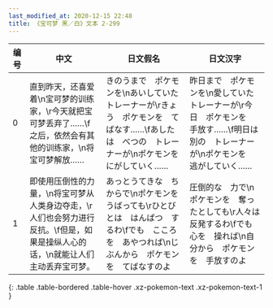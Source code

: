 ```yaml
---
last_modified_at: 2020-12-15 22:48
title: 《宝可梦 黑／白》文本 2-299
---
```

| 编号 | 中文 | 日文假名 | 日文汉字 |
| ---- | ---- | ---- | --- |
| 0 | 直到昨天，还喜爱着\n宝可梦的训练家，\r今天就把宝可梦丢弃了……\f之后，依然会有其他的训练家，\n将宝可梦解放…… | きのうまで　ポケモンを\nあいしていた　トレーナーが\rきょう　ポケモンを　てばなす……\fあしたは　べつの　トレーナーが\nポケモンを　にがしていく…… | 昨日まで　ポケモンを\n愛していた　トレーナーが\r今日　ポケモンを　手放す……\f明日は　別の　トレーナーが\nポケモンを　逃がしていく…… |
| 1 | 即使用压倒性的力量，\n将宝可梦从人类身边夺走，\r人们也会努力进行反抗。\f但是，如果是操纵人心的话，\n就能让人们主动丢弃宝可梦。 | あっとうてきな　ちからで\nポケモンを　うばっても\rひとびとは　はんぱつ　するわ\fでも　こころを　あやつれば\nじぶんから　ポケモンを　てばなすのよ | 圧倒的な　力で\nポケモンを　奪ったとしても\r人々は　反発するわ\fでも　心を　操れば\n自分から　ポケモンを　手放すのよ |
{: .table .table-bordered .table-hover .xz-pokemon-text .xz-pokemon-text-1 }